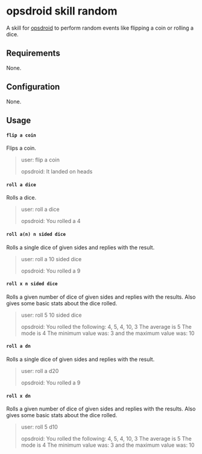 # opsdroid skill random

A skill for [opsdroid](https://github.com/opsdroid/opsdroid) to perform random events like flipping a coin or rolling a dice.

## Requirements

None.

## Configuration

None.

## Usage

#### `flip a coin`

Flips a coin.

> user: flip a coin
>
> opsdroid: It landed on heads

#### `roll a dice`

Rolls a dice.

> user: roll a dice
>
> opsdroid: You rolled a 4

#### `roll a(n) n sided dice`

Rolls a single dice of given sides and replies with the result.

>user: roll a 10 sided dice
>
>opsdroid: You rolled a 9


#### `roll x n sided dice`

Rolls a given number of dice of given sides and replies with the results.
Also gives some basic stats about the dice rolled.

>user: roll 5 10 sided dice
>
>opsdroid: You rolled the following: 4, 5, 4, 10, 3
>The average is 5 The mode is 4
>The minimum value was: 3 and the maximum value was: 10


#### `roll a dn`

Rolls a single dice of given sides and replies with the result.

>user: roll a d20
>
>opsdroid: You rolled a 9


#### `roll x dn`

Rolls a given number of dice of given sides and replies with the results.
Also gives some basic stats about the dice rolled.

>user: roll 5 d10
>
>opsdroid: You rolled the following: 4, 5, 4, 10, 3
>The average is 5 The mode is 4
>The minimum value was: 3 and the maximum value was: 10
